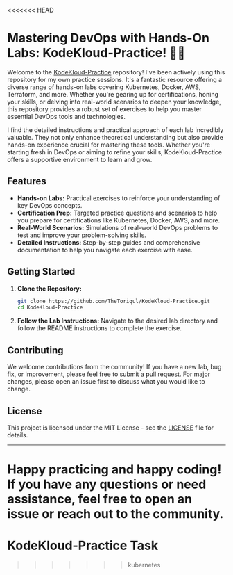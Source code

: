 <<<<<<< HEAD
# Mastering DevOps with Hands-On Labs: KodeKloud-Practice! 🌟🚀 

Welcome to the [KodeKloud-Practice](https://github.com/TheToriqul/KodeKloud-Practice) repository! I've been actively using this repository for my own practice sessions. It's a fantastic resource offering a diverse range of hands-on labs covering Kubernetes, Docker, AWS, Terraform, and more. Whether you're gearing up for certifications, honing your skills, or delving into real-world scenarios to deepen your knowledge, this repository provides a robust set of exercises to help you master essential DevOps tools and technologies.

I find the detailed instructions and practical approach of each lab incredibly valuable. They not only enhance theoretical understanding but also provide hands-on experience crucial for mastering these tools. Whether you're starting fresh in DevOps or aiming to refine your skills, KodeKloud-Practice offers a supportive environment to learn and grow.


## Features

- **Hands-on Labs:** Practical exercises to reinforce your understanding of key DevOps concepts.
- **Certification Prep:** Targeted practice questions and scenarios to help you prepare for certifications like Kubernetes, Docker, AWS, and more.
- **Real-World Scenarios:** Simulations of real-world DevOps problems to test and improve your problem-solving skills.
- **Detailed Instructions:** Step-by-step guides and comprehensive documentation to help you navigate each exercise with ease.

## Getting Started

1. **Clone the Repository:**
   ```bash
   git clone https://github.com/TheToriqul/KodeKloud-Practice.git
   cd KodeKloud-Practice
   ```
2. **Follow the Lab Instructions:**
   Navigate to the desired lab directory and follow the README instructions to complete the exercise.

## Contributing

We welcome contributions from the community! If you have a new lab, bug fix, or improvement, please feel free to submit a pull request. For major changes, please open an issue first to discuss what you would like to change.

## License

This project is licensed under the MIT License - see the [LICENSE](LICENSE) file for details.

---

Happy practicing and happy coding! If you have any questions or need assistance, feel free to open an issue or reach out to the community.
=======
# KodeKloud-Practice Task
>>>>>>> kubernetes
